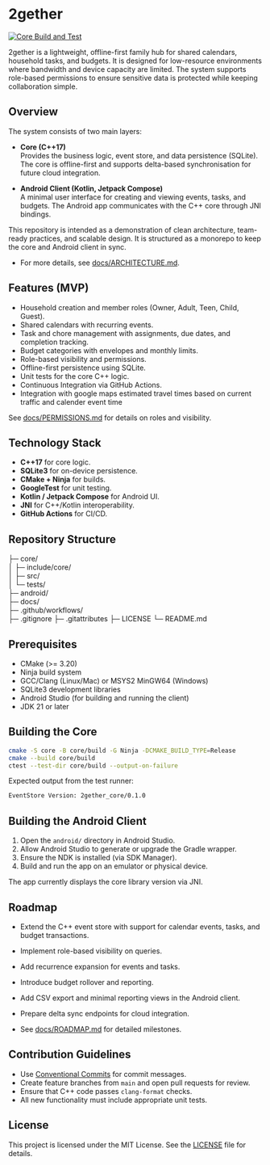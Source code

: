 # 2gether

[![Core Build and Test](https://github.com/layzer26/2gether/actions/workflows/core.yml/badge.svg)](https://github.com/layzer26/2gether/actions/workflows/core.yml)

2gether is a lightweight, offline-first family hub for shared calendars, household tasks, and budgets. It is designed for low-resource environments where bandwidth and device capacity are limited. The system supports role-based permissions to ensure sensitive data is protected while keeping collaboration simple.

## Overview

The system consists of two main layers:

- **Core (C++17)**  
  Provides the business logic, event store, and data persistence (SQLite). The core is offline-first and supports delta-based synchronisation for future cloud integration.

- **Android Client (Kotlin, Jetpack Compose)**  
  A minimal user interface for creating and viewing events, tasks, and budgets. The Android app communicates with the C++ core through JNI bindings.

This repository is intended as a demonstration of clean architecture, team-ready practices, and scalable design. It is structured as a monorepo to keep the core and Android client in sync.

- For more details, see [docs/ARCHITECTURE.md](docs/ARCHITECTURE.md).

## Features (MVP)

- Household creation and member roles (Owner, Adult, Teen, Child, Guest).
- Shared calendars with recurring events.
- Task and chore management with assignments, due dates, and completion tracking.
- Budget categories with envelopes and monthly limits.
- Role-based visibility and permissions.
- Offline-first persistence using SQLite.
- Unit tests for the core C++ logic.
- Continuous Integration via GitHub Actions.
- Integration with google maps estimated travel times based on current traffic and calender event time

See [docs/PERMISSIONS.md](docs/PERMISSIONS.md) for details on roles and visibility.


## Technology Stack

- **C++17** for core logic.
- **SQLite3** for on-device persistence.
- **CMake + Ninja** for builds.
- **GoogleTest** for unit testing.
- **Kotlin / Jetpack Compose** for Android UI.
- **JNI** for C++/Kotlin interoperability.
- **GitHub Actions** for CI/CD.

## Repository Structure

├─ core/                     
│  ├─ include/core/          
│  ├─ src/                   
│  └─ tests/                 
├─ android/                  
├─ docs/                     
├─ .github/workflows/        
├─ .gitignore
├─ .gitattributes
├─ LICENSE
└─ README.md



## Prerequisites

- CMake (>= 3.20)
- Ninja build system
- GCC/Clang (Linux/Mac) or MSYS2 MinGW64 (Windows)
- SQLite3 development libraries
- Android Studio (for building and running the client)
- JDK 21 or later

## Building the Core

```bash
cmake -S core -B core/build -G Ninja -DCMAKE_BUILD_TYPE=Release
cmake --build core/build
ctest --test-dir core/build --output-on-failure
````

Expected output from the test runner:

```bash
EventStore Version: 2gether_core/0.1.0
```

## Building the Android Client

1. Open the `android/` directory in Android Studio.
2. Allow Android Studio to generate or upgrade the Gradle wrapper.
3. Ensure the NDK is installed (via SDK Manager).
4. Build and run the app on an emulator or physical device.

The app currently displays the core library version via JNI.

## Roadmap

* Extend the C++ event store with support for calendar events, tasks, and budget transactions.
* Implement role-based visibility on queries.
* Add recurrence expansion for events and tasks.
* Introduce budget rollover and reporting.
* Add CSV export and minimal reporting views in the Android client.
* Prepare delta sync endpoints for cloud integration.
  
* See [docs/ROADMAP.md](docs/ROADMAP.md) for detailed milestones.

## Contribution Guidelines

* Use [Conventional Commits](https://www.conventionalcommits.org/) for commit messages.
* Create feature branches from `main` and open pull requests for review.
* Ensure that C++ code passes `clang-format` checks.
* All new functionality must include appropriate unit tests.

## License

This project is licensed under the MIT License. See the [LICENSE](LICENSE) file for details.





